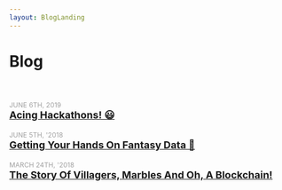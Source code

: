 ```yaml
---
layout: BlogLanding
---
```


# Blog
<br/>

<p class="header">
  <span class="date">June 6th, 2019</span><br/>
  <a href="/blog/acing-hackathons/" class="blogLink">Acing Hackathons! &#128515; </a>
</p>
<p class="header">
  <span class="date">June 5th, '2018</span><br/>
  <a href="/blog/getting-your-hands-on-fantasy-data/" class="blogLink">Getting Your Hands On Fantasy Data 🏏</a>
</p>
<p class="header">
  <span class="date">March 24th, '2018</span><br/>
  <a href="/blog/the-story-of-villagers-marbles-and-oh-a-blockchain/" class="blogLink">The Story Of Villagers, Marbles And Oh, A Blockchain!</a>
</p>

<style>
.header {
  text-align: left;
  font-size: 18px;
  font-weight: bold;
}
.date {
  font-weight: lighter;
  font-size: 12px;
  color: #a0a0a0;
  text-transform: uppercase;
}
</style>
